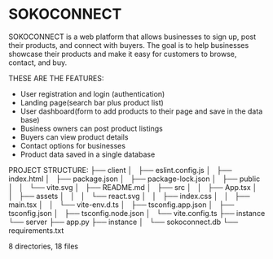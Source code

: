 # SOKOCONNECT

SOKOCONNECT is a web platform that allows businesses to sign up, post their products, and connect with buyers. The goal is to help businesses showcase their products and make it easy for customers to browse, contact, and buy.

THESE ARE THE FEATURES:
- User registration and login (authentication)
- Landing page(search bar plus product list)
- User dashboard(form to add products to their page and save in the data base)
- Business owners can post product listings
- Buyers can view product details
- Contact options for businesses
- Product data saved in a single database


PROJECT STRUCTURE:
├── client
│   ├── eslint.config.js
│   ├── index.html
│   ├── package.json
│   ├── package-lock.json
│   ├── public
│   │   └── vite.svg
│   ├── README.md
│   ├── src
│   │   ├── App.tsx
│   │   ├── assets
│   │   │   └── react.svg
│   │   ├── index.css
│   │   ├── main.tsx
│   │   └── vite-env.d.ts
│   ├── tsconfig.app.json
│   ├── tsconfig.json
│   ├── tsconfig.node.json
│   └── vite.config.ts
├── instance
└── server
    ├── app.py
    ├── instance
    │   └── sokoconnect.db
    └── requirements.txt

8 directories, 18 files

